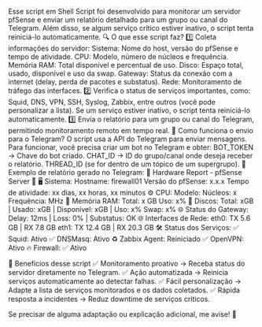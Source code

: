 Esse script em Shell Script foi desenvolvido para monitorar um servidor pfSense e enviar um relatório detalhado para um grupo ou canal do Telegram. Além disso, se algum serviço crítico estiver inativo, o script tenta reiniciá-lo automaticamente.
🔍 O que esse script faz?
1️⃣ Coleta informações do servidor:
Sistema: Nome do host, versão do pfSense e tempo de atividade.
CPU: Modelo, número de núcleos e frequência.
Memória RAM: Total disponível e percentual de uso.
Disco: Espaço total, usado, disponível e uso da swap.
Gateway: Status da conexão com a internet (delay, perda de pacotes e substatus).
Rede: Monitoramento de tráfego das interfaces.
2️⃣ Verifica o status de serviços importantes, como:
Squid, DNS, VPN, SSH, Syslog, Zabbix, entre outros (você pode personalizar a lista).
Se um serviço estiver inativo, o script tenta reiniciá-lo automaticamente.
3️⃣ Envia o relatório para um grupo ou canal do Telegram, permitindo monitoramento remoto em tempo real.
📩 Como funciona o envio para o Telegram?
O script usa a API do Telegram para enviar mensagens.
Para funcionar, você precisa criar um bot no Telegram e obter:
BOT_TOKEN → Chave do bot criado.
CHAT_ID → ID do grupo/canal onde deseja receber o relatório.
THREAD_ID (se for dentro de um tópico de um supergrupo).
📌 Exemplo de relatório gerado no Telegram:
🚀 Hardware Report - pfSense Server 🚀
🖥 Sistema:
Hostname: firewall01
Versão do pfSense: x.x.x
Tempo de atividade: xx dias, xx horas, xx minutos
⚙ CPU:
Modelo: 
Núcleos: x
Frequência: MHz
🧠 Memória RAM:
Total:  x GB
Uso: x%
💾 Discos:
Total:  xGB | Usado: xGB | Disponível: xGB | Uso: x%
Swap: x%
🌐 Status do Gateway:
Delay: 12ms | Loss: 0% | Substatus: OK
🌐 Interfaces de Rede:
eth0: TX 5.6 GB | RX 7.8 GB
eth1: TX 12.4 GB | RX 20.3 GB
🛠 Status dos Serviços:
✅ Squid: Ativo
✅ DNSMasq: Ativo
♻ Zabbix Agent: Reiniciado
✅ OpenVPN: Ativo
🔥 Firewall: ✅ Ativo

🚀 Benefícios desse script
✅ Monitoramento proativo → Receba status do servidor diretamente no Telegram.
✅ Ação automatizada → Reinicia serviços automaticamente ao detectar falhas.
✅ Fácil personalização → Adapte a lista de serviços monitorados e os dados coletados.
✅ Rápida resposta a incidentes → Reduz downtime de serviços críticos.

Se precisar de alguma adaptação ou explicação adicional, me avise! 🚀
